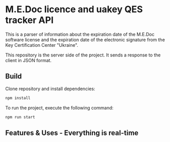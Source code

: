 # M.E.Doc licence and uakey QES tracker API
This is a parser of information about the expiration date of the M.E.Doc software license and the expiration date of the electronic signature from the Key Certification Center "Ukraine".

This repository is the server side of the project. It sends a response to the client in JSON format.
## Build
Clone repository and install dependencies:
```bash
npm install
```
To run the project, execute the following command:
```bash
npm run start
```
## Features & Uses - Everything is real-time
